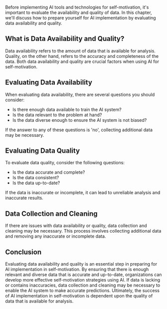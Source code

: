 

Before implementing AI tools and technologies for self-motivation, it's important to evaluate the availability and quality of data. In this chapter, we'll discuss how to prepare yourself for AI implementation by evaluating data availability and quality.

What is Data Availability and Quality?
--------------------------------------

Data availability refers to the amount of data that is available for analysis. Quality, on the other hand, refers to the accuracy and completeness of the data. Both data availability and quality are crucial factors when using AI for self-motivation.

Evaluating Data Availability
----------------------------

When evaluating data availability, there are several questions you should consider:

* Is there enough data available to train the AI system?
* Is the data relevant to the problem at hand?
* Is the data diverse enough to ensure the AI system is not biased?

If the answer to any of these questions is 'no', collecting additional data may be necessary.

Evaluating Data Quality
-----------------------

To evaluate data quality, consider the following questions:

* Is the data accurate and complete?
* Is the data consistent?
* Is the data up-to-date?

If the data is inaccurate or incomplete, it can lead to unreliable analysis and inaccurate results.

Data Collection and Cleaning
----------------------------

If there are issues with data availability or quality, data collection and cleaning may be necessary. This process involves collecting additional data and removing any inaccurate or incomplete data.

Conclusion
----------

Evaluating data availability and quality is an essential step in preparing for AI implementation in self-motivation. By ensuring that there is enough relevant and diverse data that is accurate and up-to-date, organizations can develop more effective self-motivation strategies using AI. If data is lacking or contains inaccuracies, data collection and cleaning may be necessary to enable the AI system to make accurate predictions. Ultimately, the success of AI implementation in self-motivation is dependent upon the quality of data that is available for analysis.
